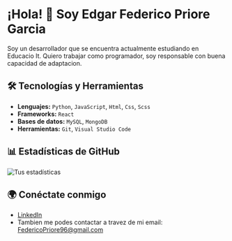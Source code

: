 # ¡Hola! 👋 Soy Edgar Federico Priore Garcia

Soy un desarrollador que se encuentra actualmente estudiando en Educacio It.
Quiero trabajar como programador, soy responsable con buena capacidad de adaptacion.

## 🛠 Tecnologías y Herramientas
- **Lenguajes:** `Python`, `JavaScript`, `Html`, `Css`, `Scss`
- **Frameworks:** `React`
- **Bases de datos:** `MySQL`, `MongoDB`
- **Herramientas:** `Git`, `Visual Studio Code`


## 📊 Estadísticas de GitHub
![Tus estadísticas](https://github-readme-stats.vercel.app/api?username=FedericoPriore&show_icons=true&theme=radical)

## 🌍 Conéctate conmigo
- [LinkedIn](https://linkedin.com/in/tu-perfil)
- Tambien me podes contactar a travez de mi email: FedericoPriore96@gmail.com

